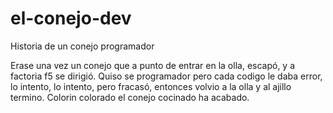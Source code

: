 # el-conejo-dev



Historia de un conejo programador

Erase una vez un conejo que a punto de entrar en la olla, escapó, y a factoria f5 se dirigió. Quiso se programador pero cada codigo le daba error, lo intento, lo intento, pero fracasó, entonces volvio a la olla y al ajillo termino. Colorin colorado el conejo cocinado ha acabado.